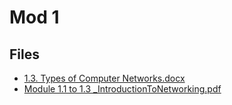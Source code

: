 # Mod 1

## Files

- [1.3. Types of Computer Networks.docx](1.3.%20Types%20of%20Computer%20Networks.docx)
- [Module 1.1 to 1.3 _IntroductionToNetworking.pdf](Module%201.1%20to%201.3%20_IntroductionToNetworking.pdf)
